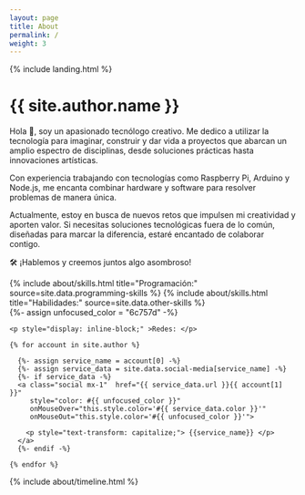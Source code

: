 ```yaml
---
layout: page
title: About
permalink: /
weight: 3
---
```


{% include landing.html %}

# **{{ site.author.name }}**

Hola 👋, soy un apasionado tecnólogo creativo. Me dedico a utilizar la tecnología para imaginar, construir y dar vida a proyectos que abarcan un amplio espectro de disciplinas, desde soluciones prácticas hasta innovaciones artísticas.

Con experiencia trabajando con tecnologías como Raspberry Pi, Arduino y Node.js, me encanta combinar hardware y software para resolver problemas de manera única.

Actualmente, estoy en busca de nuevos retos que impulsen mi creatividad y aporten valor. Si necesitas soluciones tecnológicas fuera de lo común, diseñadas para marcar la diferencia, estaré encantado de colaborar contigo.

🛠️ ¡Hablemos y creemos juntos algo asombroso!

<div class="row">
{% include about/skills.html title="Programación:" source=site.data.programming-skills %}
{% include about/skills.html title="Habilidades:" source=site.data.other-skills %}
</div>

<div class="row">
  <div class="col-lg">
    {%- assign unfocused_color = "6c757d" -%}

    <p style="display: inline-block;" >Redes: </p>

    {% for account in site.author %}

      {%- assign service_name = account[0] -%}
      {%- assign service_data = site.data.social-media[service_name] -%}
      {%- if service_data -%}    
      <a class="social mx-1"  href="{{ service_data.url }}{{ account[1] }}"
         style="color: #{{ unfocused_color }}"
         onMouseOver="this.style.color='#{{ service_data.color }}'"
         onMouseOut="this.style.color='#{{ unfocused_color }}'">

        <p style="text-transform: capitalize;"> {{service_name}} </p>
      </a>
      {%- endif -%}

    {% endfor %}
  </div>
</div>
                                                
<div class="row">
{% include about/timeline.html %}
</div>
